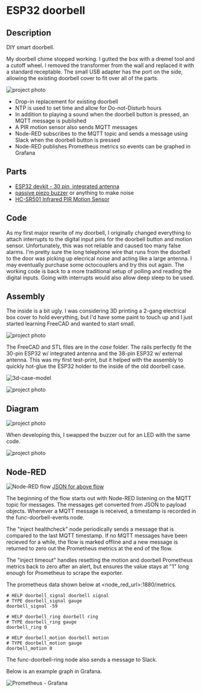 # ESP32 doorbell

## Description

DIY smart doorbell.

My doorbell chime stopped working.  I gutted the box with a dremel tool and a cutoff wheel.  I removed the transformer from the wall and replaced it with a standard receptable.  The small USB adapter has the port on the side, allowing the existing doorbell cover to fit over all of the parts.

![project photo](img/esp32-doorbell-exterior.jpg)

- Drop-in replacement for existing doorbell
- NTP is used to set time and allow for Do-not-Disturb hours
- In addition to playing a sound when the doorbell button is pressed, an MQTT message is published
- A PIR motion sensor also sends MQTT messages
- Node-RED subscribes to the MQTT topic and sends a message using Slack when the doorbell button is pressed
- Node-RED publishes Prometheus metrics so events can be graphed in Grafana

## Parts

- [ESP32 devkit - 30 pin, integrated antenna](https://www.aliexpress.com/item/1005001267643044.html)
- [passive piezo buzzer](https://www.aliexpress.com/item/4001317667682.html) or anything to make noise
- [HC-SR501 Infrared PIR Motion Sensor](https://www.aliexpress.com/item/32731348914.html)

## Code

As my first major rewrite of my doorbell, I originally changed everything to attach interrupts to the digital input pins for the doorbell button and motion sensor.  Unfortunately, this was not reliable and caused too many false alarms.  I'm pretty sure the long telephone wire that runs from the doorbell to the door was picking up elecrical noise and acting like a large antenna.  I may eventually purchase some octocouplers and try this out again.  The working code is back to a more traditional setup of polling and reading the digital inputs.  Going with interrupts would also allow deep sleep to be used.

## Assembly

The inside is a bit ugly.  I was considering 3D printing a 2-gang electrical box cover to hold everything, but I'd have some paint to touch up and I just started learning FreeCAD and wanted to start small.

![project photo](img/esp32-doorbell-internal.jpg)

The FreeCAD and STL files are in the *case* folder.  The rails perfectly fit the 30-pin ESP32 w/ integrated antenna and the 38-pin ESP32 w/ external antenna.  This was my first test-print, but it helped with the assembly to quickly hot-glue the ESP32 holder to the inside of the old doorbell case.

![3d-case-model](img/freecad-esp32-slide-3d.png)

![project photo](img/esp32-slide-photo.jpg)

## Diagram

![project photo](img/esp32-doorbell-diagram.png)

When developing this, I swapped the buzzer out for an LED with the same code.

![project photo](img/esp32-doorbell-silent-diagram.png)

## Node-RED

![Node-RED flow](/node-red/node-red-flow.png)
[JSON for above flow](node-red/flow.json)

The beginning of the flow starts out with Node-RED listening on the MQTT topic for messages.  The messages get converted from JSON to payload objects.  Whenever a MQTT message is received, a timestamp is recorded in the func-doorbell-events node.

The "inject healthcheck" node periodically sends a message that is compared to the last MQTT timestamp.  If no MQTT messages have been recieved for a while, the flow is marked offline and a new message is returned to zero out the Prometheus metrics at the end of the flow.

The "inject timeout" handles resetting the motion and doorbell Prometheus metrics back to zero after an alert, but ensures the value stays at "1" long enough for Prometheus to scrape the exporter.

The prometheus data shown below at \<node_red_url\>:1880/metrics.

```
# HELP doorbell_signal doorbell signal
# TYPE doorbell_signal gauge
doorbell_signal -59

# HELP doorbell_ring doorbell ring
# TYPE doorbell_ring gauge
doorbell_ring 0

# HELP doorbell_motion doorbell motion
# TYPE doorbell_motion gauge
doorbell_motion 0
```

The func-doorbell-ring node also sends a message to Slack.

Below is an example graph in Grafana.

![Prometheus - Grafana](/node-red/prom-grafana.png)
